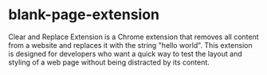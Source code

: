 # blank-page-extension
Clear and Replace Extension is a Chrome extension that removes all content from a website and replaces it with the string "hello world". This extension is designed for developers who want a quick way to test the layout and styling of a web page without being distracted by its content.
